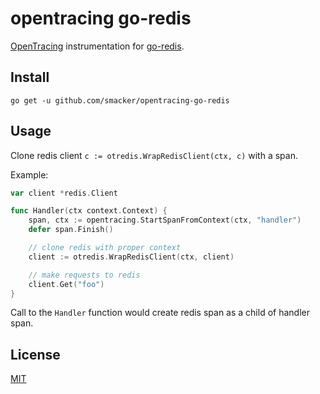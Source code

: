 # opentracing go-redis

[OpenTracing](http://opentracing.io/) instrumentation for [go-redis](https://github.com/go-redis/redis).

## Install

```
go get -u github.com/smacker/opentracing-go-redis
```

## Usage

Clone redis client `c := otredis.WrapRedisClient(ctx, c)` with a span.

Example:

```go
var client *redis.Client

func Handler(ctx context.Context) {
    span, ctx := opentracing.StartSpanFromContext(ctx, "handler")
    defer span.Finish()

    // clone redis with proper context
    client := otredis.WrapRedisClient(ctx, client)

    // make requests to redis
    client.Get("foo")
}
```

Call to the `Handler` function would create redis span as a child of handler span.

## License

[MIT](LICENSE)
